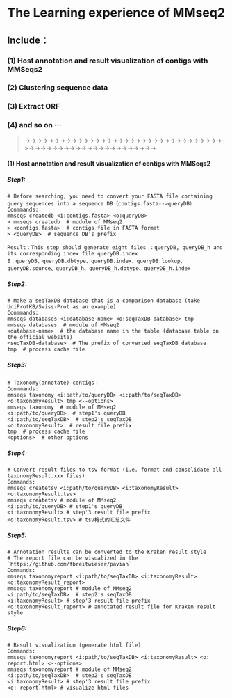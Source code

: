 # The Learning experience of MMseq2
## Include：
### (1) Host annotation and result visualization of contigs with MMSeqs2
### (2) Clustering sequence data
### (3) Extract ORF
### (4) and so on ···
>->->->->->->->->->->->->->->->->->->->->->->->->->->->->->->->->->->->->->->->->->->->->->->->->->->->->->->->->->
#### (1) Host annotation and result visualization of contigs with MMSeqs2

##### Step1:
```
# Before searching, you need to convert your FASTA file containing query sequences into a sequence DB（contigs.fasta-->queryDB）
Conmmands: 
mmseqs createdb <i:contigs.fasta> <o:queryDB>
> mmseqs createdb  # module of MMseq2
> <contigs.fasta>  # contigs file in FASTA format
> <queryDB>  # sequence DB's prefix

Result：This step should generate eight files ：queryDB, queryDB_h and its corresponding index file queryDB.index
E：queryDB、queryDB.dbtype、queryDB.index、queryDB.lookup、queryDB.source、queryDB_h、queryDB_h.dbtype、queryDB_h.index
```
##### Step2:
```
# Make a seqTaxDB database that is a comparison database (take UniProtKB/Swiss-Prot as an example)
Conmmands:
mmseqs databases <i:database-name> <o:seqTaxDB-database> tmp
mmseqs databases  # module of MMseq2
<database-name>  # the database name in the table (database table on the official website)
<seqTaxDB-database>  # The prefix of converted seqTaxDB database
tmp  # process cache file
```
##### Step3:
```
# Taxonomy(annotate) contigs：
Conmmands:
mmseqs taxonomy <i:path/to/queryDB> <i:path/to/seqTaxDB> <o:taxonomyResult> tmp <--options>
mmseqs taxonomy  # module of MMseq2
<i:path/to/queryDB>  # step1's queryDB
<i:path/to/seqTaxDB>  # step2's seqTaxDB
<o:taxonomyResult>  # result file prefix
tmp  # process cache file
<options>  # other options
```
##### Step4:
```
# Convert result files to tsv format (i.e. format and consolidate all taxonomyResult.xxx files)
Commands:
mmseqs createtsv <i:path/to/queryDB> <i:taxonomyResult> <o:taxonomyResult.tsv>
mmseqs createtsv # module of MMseq2
<i:path/to/queryDB> # step1's queryDB
<i:taxonomyResult> # step'3 result file prefix
<o:taxonomyResult.tsv> # tsv格式的汇总文件
```
##### Step5:
```
# Annotation results can be converted to the Kraken result style
# The report file can be visualized in the `https://github.com/fbreitwieser/pavian`
Commands:
mmseqs taxonomyreport <i:path/to/seqTaxDB> <i:taxonomyResult> <o:taxonomyResult_report>
mmseqs taxonomyreport # module of MMseq2
<i:path/to/seqTaxDB>  # step2's seqTaxDB
<i:taxonomyResult> # step'3 result file prefix
<o:taxonomyResult_report> # annotated result file for Kraken result style
```
##### Step6:
```
# Result visualization (generate html file)
Commands:
mmseqs taxonomyreport <i:path/to/seqTaxDB> <i:taxonomyResult> <o: report.html> <--options>
mmseqs taxonomyreport # module of MMseq2
<i:path/to/seqTaxDB>  # step2's seqTaxDB
<i:taxonomyResult> # step'3 result file prefix
<o: report.html> # visualize html files
```
